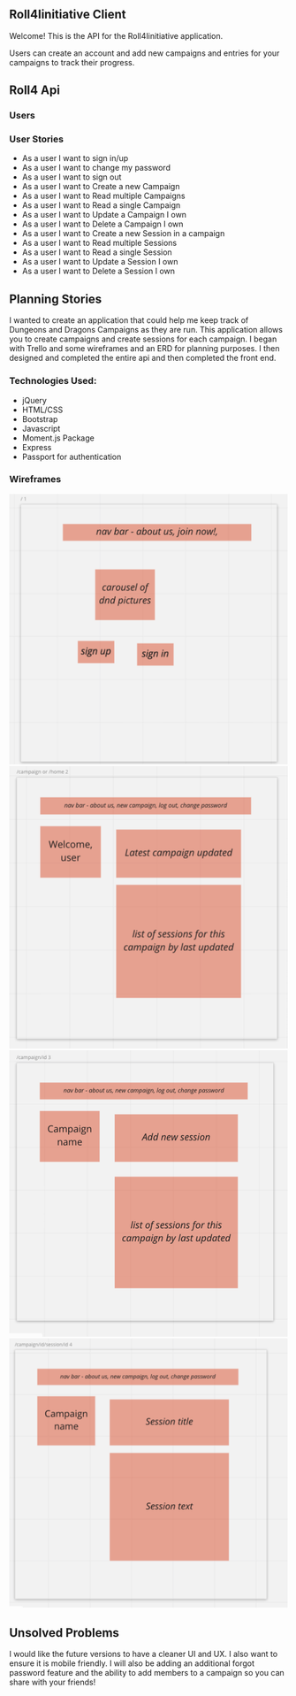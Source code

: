 ## Roll4Iinitiative Client

Welcome! This is the API for the Roll4Iinitiative application.

Users can create an account and add new campaigns and entries for your campaigns to track their progress.

## Roll4 Api
### Users


### User Stories

- As a user I want to sign in/up
- As a user I want to change my password
- As a user I want to sign out
- As a user I want to Create a new Campaign
- As a user I want to Read multiple Campaigns
- As a user I want to Read a single Campaign
- As a user I want to Update a Campaign I own
- As a user I want to Delete a Campaign I own
- As a user I want to Create a new Session in a campaign
- As a user I want to Read multiple Sessions
- As a user I want to Read a single Session
- As a user I want to Update a Session I own
- As a user I want to Delete a Session I own

## Planning Stories

I wanted to create an application that could help me keep track of Dungeons and Dragons Campaigns as they are run. This application allows you to create campaigns and create sessions for each campaign. I began with Trello and some wireframes and an ERD for planning purposes. I then designed and completed the entire api and then completed the front end.

### Technologies Used:

* jQuery
* HTML/CSS
* Bootstrap
* Javascript
* Moment.js Package
* Express
* Passport for authentication



### Wireframes
![wireframe](./public/images/wf_home.png)
![wireframe](./public/images/wf_signin.png)
![wireframe](./public/images/wf_campaign.png)
![wireframe](./public/images/wf_session.png)

## Unsolved Problems

I would like the future versions to have a cleaner UI and UX. I also want to ensure it is mobile friendly. I will also be adding an additional forgot password feature and the ability to add members to a campaign so you can share with your friends!
